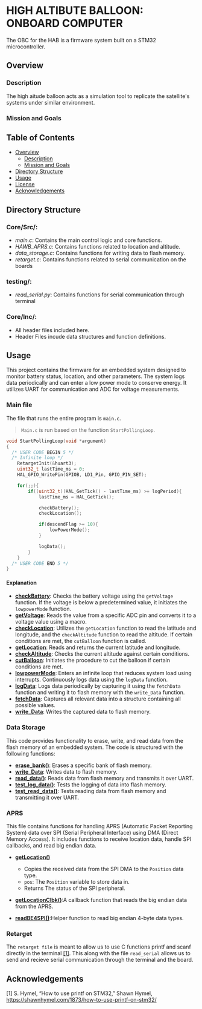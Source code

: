 # HIGH ALTIBUTE BALLOON: ONBOARD COMPUTER
The OBC for the HAB is a firmware system built on a STM32 microcontroller.

## Overview
### Description
The high aitude balloon acts as a simulation tool to replicate the satellite's systems under similar environment.
### Mission and Goals

## Table of Contents
- [Overview](#overview)
  - [Description](#description)
  - [Mission and Goals](#mission-and-goals)
- [Directory Structure](#directory-structure)
- [Usage](#usage)
- [License](#license)
- [Acknowledgements](#acknowledgements)
## Directory Structure
### Core/Src/:
- *main.c*: Contains the main control logic and core functions.
- *HAWB_APRS.c*: Contains functions related to location and altitude.
- *data_storage.c*: Contains functions for writing data to flash memory.
- *retarget.c*: Contains functions related to serial communication on the boards
### testing/:
- *read_serial.py*: Contains functions for serial communication through terminal
### Core/Inc/:
- All header files included here.
- Header Files incude data structures and function definitions.
## Usage 
This project contains the firmware for an embedded system designed to monitor battery status, location, and other parameters. The system logs data periodically and can enter a low power mode to conserve energy. It utilizes UART for communication and ADC for voltage measurements.

### Main file
The file that runs the entire program is `main.c`.
> `Main.c` is run based on the function `StartPollingLoop`. 


```c
void StartPollingLoop(void *argument)
{
  /* USER CODE BEGIN 5 */
  /* Infinite loop */
	RetargetInit(&huart3);
	uint32_t lastTime_ms = 0;
	HAL_GPIO_WritePin(GPIOB, LD1_Pin, GPIO_PIN_SET);

	for(;;){
		if((uint32_t)(HAL_GetTick() - lastTime_ms) >= logPeriod){
			lastTime_ms = HAL_GetTick();

			checkBattery();
			checkLocation();

			if(descendFlag >= 10){
				lowPowerMode();
			}

			logData();
		}
	}
  /* USER CODE END 5 */
}
```
#### Explanation
- **[checkBattery](./Core/Src/main.c#L240-L246)**: Checks the battery voltage using the `getVoltage` function. If the voltage is below a predetermined value, it initiates the `lowpowerMode` function.
- **[getVoltage](./Core/Src/main.c#L203-L220)**: Reads the value from a specific ADC pin and converts it to a voltage value using a macro.
- **[checkLocation](./Core/Src/main.c#L259-L272)**: Utilizes the `getLocation` function to read the latitude and longitude, and the `checkAltitude` function to read the altitude. If certain conditions are met, the `cutBalloon` function is called.
- **[getLocation](./Core/Src/HAWB_APRS.c#L21-L23)**: Reads and returns the current latitude and longitude.
- **[checkAltitude](./Core/Src/main.c#L248-L257)**: Checks the current altitude against certain conditions.
- **[cutBalloon](./Core/Src/main.c#L177-L188)**: Initiates the procedure to cut the balloon if certain conditions are met.
- **[lowpowerMode](./Core/Src/main.c#L190-L201)**: Enters an infinite loop that reduces system load using interrupts. Continuously logs data using the `logData` function.
- **[logData](./Core/Src/main.c#L167-L175)**: Logs data periodically by capturing it using the `fetchData` function and writing it to flash memory with the `write_Data` function.
- **[fetchData](./Core/Src/main.c#L156-L165)**: Captures all relevant data into a structure containing all possible values.
- **[write_Data](./Core/Src/data_storage.c#L34-L50)**: Writes the captured data to flash memory.

### Data Storage 
This code provides functionality to erase, write, and read data from the flash memory of an embedded system. The code is structured with the following functions:

- **[erase_bank()](./Core/Src/data_storage.c#L3-L32)**: Erases a specific bank of flash memory.
- **[write_Data](./Core/Src/data_storage.c#L34-L50)**: Writes data to flash memory.
- **[read_data()](./Core/Src/data_storage.c#L52-L57)**: Reads data from flash memory and transmits it over UART.
- **[test_log_data()](./Core/Src/data_storage.c#L59C1-L100C2)**: Tests the logging of data into flash memory.
- **[test_read_data()](./Core/Src/data_storage.c#L102-L116)**: Tests reading data from flash memory and transmitting it over UART.

### APRS
This file contains functions for handling APRS (Automatic Packet Reporting System) data over SPI (Serial Peripheral Interface) using DMA (Direct Memory Access). It includes functions to receive location data, handle SPI callbacks, and read big endian data.

- **[getLocation()](./Core/Src/HAWB_APRS.c#L21-L23)**
  - Copies the received data from the SPI DMA to the `Position` data type.
  - `pos`: The `Position` variable to store data in.
  - Returns The status of the SPI peripheral.

- **[getLocationClbk()](./Core/Src/HAWB_APRS.c#L30-L34)**:A callback function that reads the big endian data from the APRS.
  

- **[readBE4SPI()](./Core/Src/HAWB_APRS.c#L41-L47)**:Helper function to read big endian 4-byte data types.
  
### Retarget
The `retarget file` is meant to allow us to use C functions printf and scanf directly in the terminal [[1]](#acknowledgements). This along with the file `read_serial` allows us to send and recieve serial communication through the terminal and the board.
## Acknowledgements
[1] S. Hymel, “How to use printf on STM32,” Shawn Hymel, https://shawnhymel.com/1873/how-to-use-printf-on-stm32/
